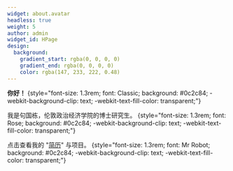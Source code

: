 ```yaml
---
widget: about.avatar
headless: true
weight: 5
author: admin
widget_id: HPage
design:
  background:
    gradient_start: rgba(0, 0, 0, 0)
    gradient_end: rgba(0, 0, 0, 0)
    color: rgba(147, 233, 222, 0.48)
---
```

**你好！**
{style="font-size: 1.3rem; font: Classic; background: #0c2c84; -webkit-background-clip: text; -webkit-text-fill-color: transparent;"}

我是句国栋，伦敦政治经济学院的博士研究生。
{style="font-size: 1.3rem; font: Rose; background: #0c2c84; -webkit-background-clip: text; -webkit-text-fill-color: transparent;"}

点击查看我的 "[简历](/about/)" 与项目。
{style="font-size: 1.3rem; font: Mr Robot; background: #0c2c84; -webkit-background-clip: text; -webkit-text-fill-color: transparent;"}
